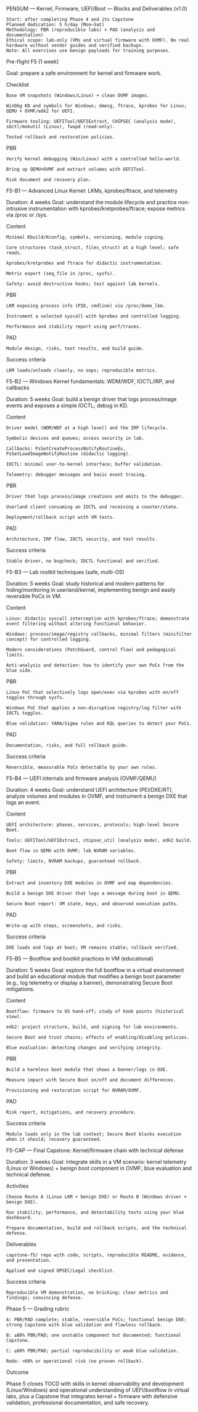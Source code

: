PENSUM — Kernel, Firmware, UEFI/Boot — Blocks and Deliverables (v1.0)

    Start: after completing Phase 4 and its Capstone
    Planned dedication: 5 h/day (Mon–Sat)
    Methodology: PBR (reproducible labs) + PAD (analysis and documentation)
    Ethical scope: lab-only (VMs and virtual firmware with OVMF). No real hardware without vendor guides and verified backups.
    Note: All exercises use benign payloads for training purposes.

Pre-flight F5 (1 week)

Goal: prepare a safe environment for kernel and firmware work.

Checklist

    Base VM snapshots (Windows/Linux) + clean OVMF images.

    WinDbg KD and symbols for Windows; dmesg, ftrace, kprobes for Linux; QEMU + OVMF/edk2 for UEFI.

    Firmware tooling: UEFITool/UEFIExtract, CHIPSEC (analysis mode), sbctl/mokutil (Linux), fwupd (read-only).

    Tested rollback and restoration policies.

PBR

    Verify kernel debugging (Win/Linux) with a controlled hello-world.

    Bring up QEMU+OVMF and extract volumes with UEFITool.

    Risk document and recovery plan.

F5-B1 — Advanced Linux Kernel: LKMs, kprobes/ftrace, and telemetry

Duration: 4 weeks
Goal: understand the module lifecycle and practice non-intrusive instrumentation with kprobes/kretprobes/ftrace; expose metrics via /proc or /sys.

Content

    Minimal Kbuild/Kconfig, symbols, versioning, module signing.

    Core structures (task_struct, files_struct) at a high level; safe reads.

    kprobes/kretprobes and ftrace for didactic instrumentation.

    Metric export (seq_file in /proc, sysfs).

    Safety: avoid destructive hooks; test against lab kernels.

PBR

    LKM exposing process info (PID, cmdline) via /proc/demo_lkm.

    Instrument a selected syscall with kprobes and controlled logging.

    Performance and stability report using perf/traces.

PAD

    Module design, risks, test results, and build guide.

Success criteria

    LKM loads/unloads cleanly, no oops; reproducible metrics.

F5-B2 — Windows Kernel fundamentals: WDM/WDF, IOCTL/IRP, and callbacks

Duration: 5 weeks
Goal: build a benign driver that logs process/image events and exposes a simple IOCTL; debug in KD.

Content

    Driver model (WDM/WDF at a high level) and the IRP lifecycle.

    Symbolic devices and queues; access security in lab.

    Callbacks: PsSetCreateProcessNotifyRoutineEx, PsSetLoadImageNotifyRoutine (didactic logging).

    IOCTL: minimal user-to-kernel interface; buffer validation.

    Telemetry: debugger messages and basic event tracing.

PBR

    Driver that logs process/image creations and emits to the debugger.

    Userland client consuming an IOCTL and receiving a counter/state.

    Deployment/rollback script with VM tests.

PAD

    Architecture, IRP flow, IOCTL security, and test results.

Success criteria

    Stable driver, no bugcheck; IOCTL functional and verified.

F5-B3 — Lab rootkit techniques (safe, multi-OS)

Duration: 5 weeks
Goal: study historical and modern patterns for hiding/monitoring in userland/kernel, implementing benign and easily reversible PoCs in VM.

Content

    Linux: didactic syscall interception with kprobes/ftrace; demonstrate event filtering without altering functional behavior.

    Windows: process/image/registry callbacks, minimal filters (minifilter concept) for controlled logging.

    Modern considerations (PatchGuard, control flow) and pedagogical limits.

    Anti-analysis and detection: how to identify your own PoCs from the blue side.

PBR

    Linux PoC that selectively logs open/exec via kprobes with on/off toggles through sysfs.

    Windows PoC that applies a non-disruptive registry/log filter with IOCTL toggles.

    Blue validation: YARA/Sigma rules and KQL queries to detect your PoCs.

PAD

    Documentation, risks, and full rollback guide.

Success criteria

    Reversible, measurable PoCs detectable by your own rules.

F5-B4 — UEFI internals and firmware analysis (OVMF/QEMU)

Duration: 4 weeks
Goal: understand UEFI architecture (PEI/DXE/RT), analyze volumes and modules in OVMF, and instrument a benign DXE that logs an event.

Content

    UEFI architecture: phases, services, protocols; high-level Secure Boot.

    Tools: UEFITool/UEFIExtract, chipsec_util (analysis mode), edk2 build.

    Boot flow in QEMU with OVMF; lab NVRAM variables.

    Safety: limits, NVRAM backups, guaranteed rollback.

PBR

    Extract and inventory DXE modules in OVMF and map dependencies.

    Build a benign DXE driver that logs a message during boot in QEMU.

    Secure Boot report: VM state, keys, and observed execution paths.

PAD

    Write-up with steps, screenshots, and risks.

Success criteria

    DXE loads and logs at boot; VM remains stable; rollback verified.

F5-B5 — Bootflow and bootkit practices in VM (educational)

Duration: 5 weeks
Goal: explore the full bootflow in a virtual environment and build an educational module that modifies a benign boot parameter (e.g., 
log telemetry or display a banner), demonstrating Secure Boot mitigations.

Content

    Bootflow: firmware to OS hand-off; study of hook points (historical view).

    edk2: project structure, build, and signing for lab environments.

    Secure Boot and trust chains; effects of enabling/disabling policies.

    Blue evaluation: detecting changes and verifying integrity.

PBR

    Build a harmless boot module that shows a banner/logs in DXE.

    Measure impact with Secure Boot on/off and document differences.

    Provisioning and restoration script for NVRAM/OVMF.

PAD

    Risk report, mitigations, and recovery procedure.

Success criteria

    Module loads only in the lab context; Secure Boot blocks execution when it should; recovery guaranteed.

F5-CAP — Final Capstone: Kernel/firmware chain with technical defense

Duration: 3 weeks
Goal: integrate skills in a VM scenario: kernel telemetry (Linux or Windows) + benign boot component in OVMF; blue evaluation and technical defense.

Activities

    Choose Route A (Linux LKM + benign DXE) or Route B (Windows driver + benign DXE).

    Run stability, performance, and detectability tests using your blue dashboard.

    Prepare documentation, build and rollback scripts, and the technical defense.

Deliverables

    capstone-f5/ repo with code, scripts, reproducible README, evidence, and presentation.

    Applied and signed OPSEC/Legal checklist.

Success criteria

    Reproducible VM demonstration, no bricking; clear metrics and findings; convincing defense.

Phase 5 — Grading rubric

    A: PBR/PAD complete; stable, reversible PoCs; functional benign DXE; strong Capstone with blue validation and flawless rollback.

    B: ≥80% PBR/PAD; one unstable component but documented; functional Capstone.

    C: ≥60% PBR/PAD; partial reproducibility or weak blue validation.

    Redo: <60% or operational risk (no proven rollback).

Outcome

Phase 5 closes TOCD with skills in kernel observability and development (Linux/Windows) and operational understanding of UEFI/bootflow in virtual labs, 
plus a Capstone that integrates kernel + firmware with defensive validation, professional documentation, and safe recovery.
